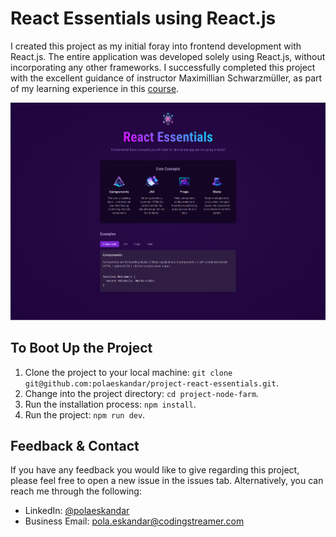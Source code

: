# React Essentials using React.js

I created this project as my initial foray into frontend development with React.js. The entire application was developed solely using React.js, without incorporating any other frameworks. I successfully completed this project with the excellent guidance of instructor Maximillian Schwarzmüller, as part of my learning experience in this [course](https://www.udemy.com/course/react-the-complete-guide-incl-redux/).

![Homepage](./docs/01.png)

## To Boot Up the Project

1. Clone the project to your local machine: `git clone git@github.com:polaeskandar/project-react-essentials.git`.
2. Change into the project directory: `cd project-node-farm`.
3. Run the installation process: `npm install`.
4. Run the project: `npm run dev`.

## Feedback & Contact

If you have any feedback you would like to give regarding this project, please feel free to open a new issue in the issues tab. Alternatively, you can reach me through the following:

- LinkedIn: [@polaeskandar](https://www.linkedin.com/in/polaeskandar/)
- Business Email: pola.eskandar@codingstreamer.com
